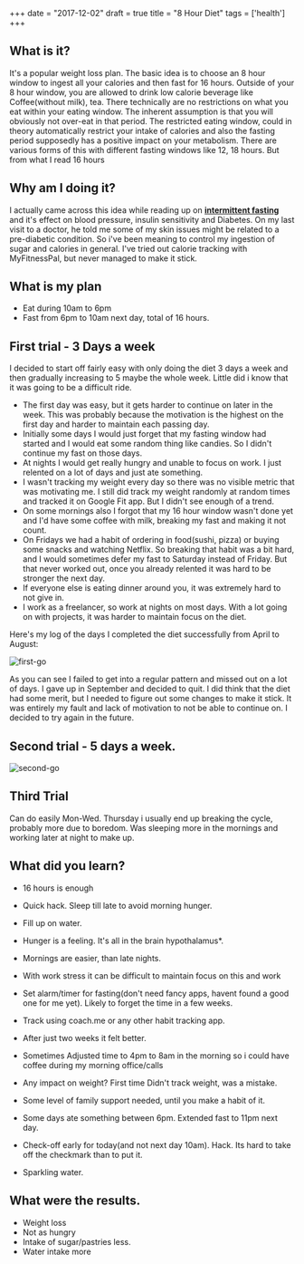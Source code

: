 +++
date = "2017-12-02"
draft = true
title = "8 Hour Diet"
tags = ['health']
+++

## What is it?
It's a popular weight loss plan. The basic idea is to choose an 8 hour window to ingest all your calories and then fast for 16 hours.
Outside of your 8 hour window, you are allowed to drink low calorie beverage like Coffee(without milk), tea. There technically are no restrictions on what you eat within your eating window. The inherent assumption is that you will obviously not over-eat in that period. The restricted eating window, could in theory automatically restrict your intake of calories and also the fasting period supposedly has a positive impact on your metabolism.
There are various forms of this with different fasting windows like 12, 18 hours. But from what I read 16 hours

## Why am I doing it?
I actually came across this idea while reading up on [**intermittent fasting**](https://en.wikipedia.org/wiki/Intermittent_fasting) and it's effect on blood pressure, insulin sensitivity and Diabetes.
On my last visit to a doctor, he told me some of my skin issues might be related to a pre-diabetic condition. So i've been meaning to control my ingestion of sugar and calories in general. I've tried out calorie tracking with MyFitnessPal, but never managed to make it stick.

## What is my plan
- Eat during 10am to 6pm
- Fast from 6pm to 10am next day, total of 16 hours.

## First trial - 3 Days a week
I decided to start off fairly easy with only doing the diet 3 days a week and then gradually increasing to 5 maybe the whole week.
Little did i know that it was going to be a difficult ride.

- The first day was easy, but it gets harder to continue on later in the week. This was probably because the motivation is the highest on the first day and harder to maintain each passing day.
- Initially some days I would just forget that my fasting window had started and I would eat some random thing like candies. So I didn't continue my fast on those days.
- At nights I would get really hungry and unable to focus on work. I just relented on a lot of days and just ate something.
- I wasn't tracking my weight every day so there was no visible metric that was motivating me. I still did track my weight randomly at random times and tracked it on Google Fit app. But I didn't see enough of a trend.
- On some mornings also I forgot that my 16 hour window wasn't done yet and I'd have some coffee with milk, breaking my fast and making it not count.
- On Fridays we had a habit of ordering in food(sushi, pizza) or buying some snacks and watching Netflix. So breaking that habit was a bit hard, and I would sometimes defer my fast to Saturday instead of Friday. But that never worked out, once you already relented it was hard to be stronger the next day.
- If everyone else is eating dinner around you, it was extremely hard to not give in.
- I work as a freelancer, so work at nights on most days. With a lot going on with projects, it was harder to maintain focus on the diet.

Here's my log of the days I completed the diet successfully from April to August:

![first-go](/images/blog/2017/8hourdiet-first-go.png)

As you can see I failed to get into a regular pattern and missed out on a lot of days. I gave up in September and decided to quit.
I did think that the diet had some merit, but I needed to figure out some changes to make it stick. It was entirely my fault and lack of motivation to not be able to continue on. I decided to try again in the future.

## Second trial - 5 days a week.

![second-go](/images/blog/2017/8hourdiet-second-go.png)

## Third Trial
Can do easily Mon-Wed. Thursday i usually end up breaking the cycle, probably more due to boredom.
Was sleeping more in the mornings and working later at night to make up.


## What did you learn?
- 16 hours is enough
- Quick hack. Sleep till late to avoid morning hunger.
- Fill up on water.
- Hunger is a feeling. It's all in the brain hypothalamus*.
- Mornings are easier, than late nights.
- With work stress it can be difficult to maintain focus on this and work
- Set alarm/timer for fasting(don't need fancy apps, havent found a good one for me yet). Likely to forget the time in a few weeks.
- Track using coach.me or any other habit tracking app.
- After just two weeks it felt better.
- Sometimes Adjusted time to 4pm to 8am in the morning so i could have coffee during my morning office/calls
- Any impact on weight? First time Didn't track weight, was a mistake.
- Some level of family support needed, until you make a habit of it.

- Some days ate something between 6pm. Extended fast to 11pm next day.
- Check-off early for today(and not next day 10am). Hack. Its hard to take off the checkmark than to put it.
- Sparkling water.


## What were the results.
- Weight loss
- Not as hungry
- Intake of sugar/pastries less.
- Water intake more
